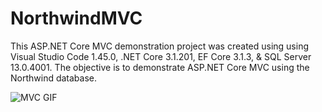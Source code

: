 # NorthwindMVC
This ASP.NET Core MVC demonstration project was created using using Visual Studio Code 1.45.0, .NET Core 3.1.201, EF Core 3.1.3, &amp; SQL Server 13.0.4001.  The objective is to demonstrate ASP.NET Core MVC using the Northwind database.

![MVC GIF](https://github.com/rdw100/NorthWindMVC/blob/master/NorthWindMVC/img/Si8l3CkKba.gif?raw=true)
